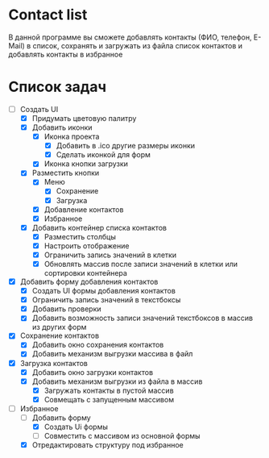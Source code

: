 # Contact list
В данной программе вы сможете добавлять контакты (ФИО, телефон, E-Mail) в список, сохранять и загружать из файла список контактов и добавлять контакты в избранное
# Список задач
- [ ] Создать UI
  - [x] Придумать цветовую палитру
  - [x] Добавить иконки
    - [x] Иконка проекта
      - [x] Добавить в .ico другие размеры иконки
      - [x] Сделать иконкой для форм
    - [x] Иконка кнопки загрузки
  - [x] Разместить кнопки
    - [x] Меню
      - [x] Сохранение
      - [x] Загрузка
    - [x] Добавление контактов
    - [x] Избранное
  - [x] Добавить контейнер списка контактов
    - [x] Разместить столбцы
    - [x] Настроить отображение
    - [x] Ограничить запись значений в клетки
    - [x] Обновлять массив после записи значений в клетки или сортировки контейнера
- [x] Добавить форму добавления контактов
  - [x] Создать UI формы добавления контактов
  - [x] Ограничить запись значений в текстбоксы
  - [x] Добавить проверки
  - [x] Добавить возможность записи значений текстбоксов в массив из других форм
- [x] Сохранение контактов
  - [x] Добавить окно сохранения контактов
  - [x] Добавить механизм выгрузки массива в файл
- [x] Загрузка контактов
  - [x] Добавить окно загрузки контактов
  - [x] Добавить механизм выгрузки из файла в массив
    - [x] Загружать контакты в пустой массив
    - [x] Совмещать с запущенным массивом
- [ ] Избранное
  - [ ] Добавить форму
    - [x] Создать Ui формы
    - [ ] Совместить с массивом из основной формы
  - [x] Отредактировать структуру под избранное
